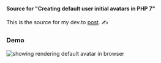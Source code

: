 #### Source for "Creating default user initial avatars in PHP 7"

This is the source for my dev.to [post]. ✍️

### Demo

![showing rendering default avatar in browser](https://i.gyazo.com/bc91bfc66651fb64ff1679c07aebc9c0.gif)

[post]: https://dev.to/thinkverse/creating-default-user-initial-avatars-in-php-7-1gf1
